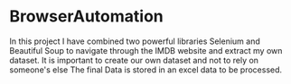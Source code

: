 # BrowserAutomation 

In this project I have combined two powerful libraries Selenium and Beautiful Soup to navigate through the IMDB website and extract my own dataset.
It is important to create our own dataset and not to rely on someone's else
The final Data is stored in an excel data to be processed.
